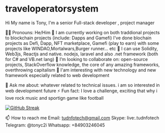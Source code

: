 # traveloperatorsystem
Hi My name is Tony, I'm a senior Full-stack developer , project manager

👦🏻 Pronouns: He/Him
🔭 I am currently working on both traddional projects to blockchain projects (include: Dapps and Gamefi)
I've done blochain projects as Defi, Dapp, NFT marketplace, Gamefi (play to earn) with some projects like WINDAO,Mortalwars,Burger runner... etc
🌱 I can use Solidity, Web3js, Reactjs and native. nodejs, laravel and also .net framework (both for C# and VB.net lang)
👯 I’m looking to collaborate on: open-source projects, StackOverflow knowledge, the core of any amazing frameworks, overthrowing capitalism
👯 I'am interesting with new technology and new framework especially related to web development 

💬 Ask me about: whatever related to technical issues. i am so interested in web development future 
⚡ Fun fact: I love a challenge, exciting that why i love rock music and sportign game like football 

[![GitHub Streak](https://github-readme-streak-stats.herokuapp.com?user=tudnfotech&theme=dark)](https://git.io/streak-stats)


📫 How to reach me
Email: tudnfotech@gmail.com
Skype: live:.tudnfotech
Telegram: @tonyc2i
Whatsapp: +84903246045






